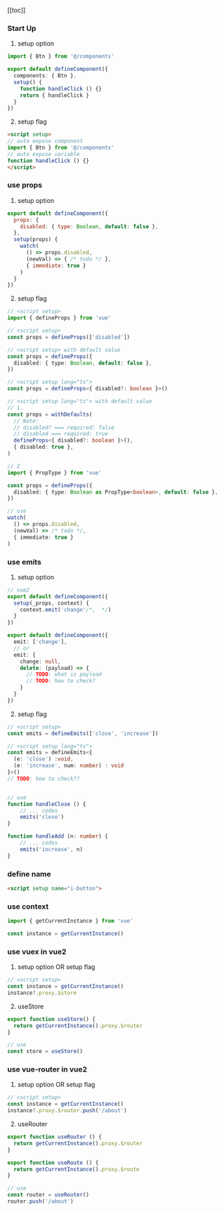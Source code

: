 [[toc]]

### Start Up

1. setup option

```ts
import { Btn } from '@/components'

export default defineComponent({
  components: { Btn },
  setup() {
    function handleClick () {}
    return { handleClick }
  }
})
```

2. setup flag

``` html
<script setup>
// auto expose component
import { Btn } from '@/components'
// auto expose variable
function handleClick () {}
</script>
```

### use props

1. setup option

```js
export default defineComponent({
  props: {
    disabled: { type: Boolean, default: false },
  },
  setup(props) {
    watch(
      () => props.disabled, 
      (newVal) => { /* todo */ }, 
      { immediate: true }
    )
  }
})
```

2. setup flag  

``` ts
// <script setup>
import { defineProps } from 'vue'

// <script setup>
const props = defineProps(['disabled'])

// <script setup> with default value
const props = defineProps({
  disabled: { type: Boolean, default: false },
})

// <script setup lang="ts">
const props = defineProps<{ disabled?: boolean }>()

// <script setup lang="ts"> with default value
// 1.
const props = withDefaults(
  // Note: 
  // disabled? === required: false
  // disabled === required: true
  defineProps<{ disabled?: boolean }>(),
  { disabled: true },
)

// 2
import { PropType } from 'vue'

const props = defineProps({
  disabled: { type: Boolean as PropType<boolean>, default: false },
})

// use
watch(
  () => props.disabled, 
  (newVal) => /* todo */, 
  { immediate: true }
)
```

### use emits

1. setup option

``` ts
// vue2
export default defineComponent({
  setup(_props, context) {
    context.emit('change'/*,  */)
  }
})

export default defineComponent({
  emit: ['change'],
  // or
  emit: {
    change: null,
    delete: (payload) => {
      // TODO: what is payload
      // TODO: how to check?
    }
  }
})
```

2. setup flag 

``` ts
// <script setup>
const emits = defineEmits(['close', 'increase'])

// <script setup lang="ts">
const emits = defineEmits<{
  (e: 'close') :void,
  (e: 'increase', num: number) : void
}>()
// TODO: how to check??


// use
function handleClose () {
	// ... codes
	emits('close')
}

function handleAdd (n: number) {
	// ... codes
	emits('increase', n)
}
```


### define name

``` html
<script setup name="i-button">
```

### use context

``` ts
import { getCurrentInstance } from 'vue'

const instance = getCurrentInstance()
```

### use vuex in vue2

1. setup option OR setup flag

``` ts
// <script setup>
const instance = getCurrentInstance()
instance?.proxy.$store
```

2. useStore

``` ts
export function useStore() {
  return getCurrentInstance().proxy.$router
}

// use
const store = useStore()
```

### use vue-router in vue2

1. setup option OR setup flag

``` ts
// <script setup>
const instance = getCurrentInstance()
instance?.proxy.$router.push('/about')
```

2. useRouter

``` ts
export function useRouter () {
  return getCurrentInstance().proxy.$router
}

export function useRoute () {
  return getCurrentInstance().proxy.$route
}

// use
const router = useRouter()
router.push('/about')
```
